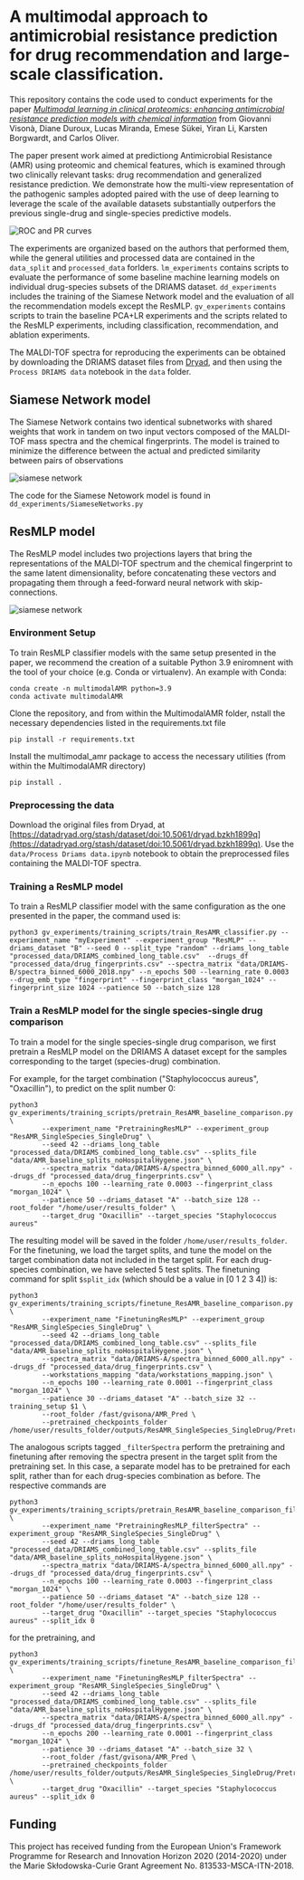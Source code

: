 # A multimodal approach to antimicrobial resistance prediction for drug recommendation and large-scale classification.


This repository contains the code used to conduct experiments for the paper [_Multimodal learning in clinical proteomics: enhancing antimicrobial resistance prediction models with chemical information_](https://doi.org/10.1093/bioinformatics/btad717) from Giovanni Visonà, Diane Duroux, Lucas Miranda, Emese Sükei, Yiran Li, Karsten Borgwardt, and Carlos Oliver.

The paper present work aimed at predictiong Antimicrobial Resistance (AMR) using proteomic and chemical features, which is examined through two clinically relevant tasks: drug recommendation and generalized resistance prediction. We demonstrate how the multi-view representation of the pathogenic samples adopted paired with the use of deep learning to  leverage the scale of the available datasets substantially outperfors the previous single-drug and single-species predictive models.

![ROC and PR curves](images/curves.png "Comparison of ROC and PR curves for a few pathogen-antimicrobial combinations, that show the potential of deep learning multimodal models.")


The experiments are organized based on the authors that performed them, while the general utilities and processed data are contained in the `data_split` and `processed_data` forlders. 
`lm_experiments` contains scripts to evaluate the performance of some baseline machine learning models on individual drug-species subsets of the DRIAMS dataset.
`dd_experiments` includes the training of the Siamese Network model and the evaluation of all the recommendation models except the ResMLP.
`gv_experiments` contains scripts to train the baseline PCA+LR experiments and the scripts related to the ResMLP experiments, including classification, recommendation, and ablation experiments.

The MALDI-TOF spectra for reproducing the experiments can be obtained by downloading the DRIAMS dataset files from [Dryad](https://datadryad.org/stash/dataset/doi:10.5061/dryad.bzkh1899q), and then using the `Process DRIAMS data` notebook in the `data` folder.


## Siamese Network model

The Siamese Network contains two identical subnetworks with shared weights that work in tandem on two input vectors composed of the MALDI-TOF mass spectra and the chemical fingerprints. The model is trained to minimize the difference between the actual and predicted similarity between pairs of observations

![siamese network](images/Siamese.png "Architecture of the Siamese Network")

The code for the Siamese Netowork model is found in `dd_experiments/SiameseNetworks.py`


## ResMLP model

The ResMLP model includes two projections layers that bring the representations of the MALDI-TOF spectrum and the chemical fingerprint to the same latent dimensionality, before concatenating these vectors and propagating them through a feed-forward neural network with skip-connections.


![siamese network](images/ResMLP.png "Architecture of the ResMLP model")

### Environment Setup

To train ResMLP classifier models with the same setup presented in the paper, we recommend the creation of a suitable Python 3.9 eniromnent with the tool of your choice (e.g. Conda or virtualenv). An example with Conda:

```
conda create -n multimodalAMR python=3.9
conda activate multimodalAMR
```

Clone the repository, and from within the MultimodalAMR folder, nstall the necessary dependencies listed in the requirements.txt file

```
pip install -r requirements.txt
```

Install the multimodal_amr package to access the necessary utilities (from within the MultimodalAMR directory)
```
pip install .
```

### Preprocessing the data

Download the original files from Dryad, at [https://datadryad.org/stash/dataset/doi:10.5061/dryad.bzkh1899q](https://datadryad.org/stash/dataset/doi:10.5061/dryad.bzkh1899q).
Use the `data/Process Driams data.ipynb` notebook to obtain the preprocessed files containing the MALDI-TOF spectra.



### Training a ResMLP model

To train a ResMLP classifier model with the same configuration as the one presented in the paper, the command used is:

```
python3 gv_experiments/training_scripts/train_ResAMR_classifier.py --experiment_name "myExperiment" --experiment_group "ResMLP" --driams_dataset "B" --seed 0 --split_type "random" --driams_long_table "processed_data/DRIAMS_combined_long_table.csv"  --drugs_df "processed_data/drug_fingerprints.csv" --spectra_matrix "data/DRIAMS-B/spectra_binned_6000_2018.npy" --n_epochs 500 --learning_rate 0.0003 --drug_emb_type "fingerprint" --fingerprint_class "morgan_1024" --fingerprint_size 1024 --patience 50 --batch_size 128
```

### Train a ResMLP model for the single species-single drug comparison

To train a model for the single species-single drug comparison, we first pretrain a ResMLP model on the DRIAMS A dataset except for the samples corresponding to the target (species-drug) combination.

For example, for the target combination ("Staphylococcus aureus", "Oxacillin"), to predict on the split number 0:

```
python3 gv_experiments/training_scripts/pretrain_ResAMR_baseline_comparison.py \
        --experiment_name "PretrainingResMLP" --experiment_group "ResAMR_SingleSpecies_SingleDrug" \
        --seed 42 --driams_long_table "processed_data/DRIAMS_combined_long_table.csv" --splits_file "data/AMR_baseline_splits_noHospitalHygene.json" \
        --spectra_matrix "data/DRIAMS-A/spectra_binned_6000_all.npy" --drugs_df "processed_data/drug_fingerprints.csv" \
        --n_epochs 100 --learning_rate 0.0003 --fingerprint_class "morgan_1024" \
        --patience 50 --driams_dataset "A" --batch_size 128 --root_folder "/home/user/results_folder" \
        --target_drug "Oxacillin" --target_species "Staphylococcus aureus"
```

The resulting model will be saved in the folder `/home/user/results_folder`. For the finetuning, we load the target splits, and tune the model on the target combination data not included in the target split.
For each drug-species combination, we have selected 5 test splits. The finetuning command for split `$split_idx` (which should be a value in [0 1 2 3 4]) is:

```
python3 gv_experiments/training_scripts/finetune_ResAMR_baseline_comparison.py \
        --experiment_name "FinetuningResMLP" --experiment_group "ResAMR_SingleSpecies_SingleDrug" \
        --seed 42 --driams_long_table "processed_data/DRIAMS_combined_long_table.csv" --splits_file "data/AMR_baseline_splits_noHospitalHygene.json" \
        --spectra_matrix "data/DRIAMS-A/spectra_binned_6000_all.npy" --drugs_df "processed_data/drug_fingerprints.csv" \
        --workstations_mapping "data/workstations_mapping.json" \
        --n_epochs 100 --learning_rate 0.0001 --fingerprint_class "morgan_1024" \
        --patience 30 --driams_dataset "A" --batch_size 32 --training_setup $1 \
        --root_folder /fast/gvisona/AMR_Pred \
        --pretrained_checkpoints_folder /home/user/results_folder/outputs/ResAMR_SingleSpecies_SingleDrug/PretrainingResMLP/42/checkpoints
```




The analogous scripts tagged `_filterSpectra` perform the pretraining and finetuning after removing the spectra present in the target split from the pretraining set. In this case, a separate model has to be pretrained for each split, rather than for each drug-species combination as before. The respective commands are


```
python3 gv_experiments/training_scripts/pretrain_ResAMR_baseline_comparison_filterSpectra.py \
        --experiment_name "PretrainingResMLP_filterSpectra" --experiment_group "ResAMR_SingleSpecies_SingleDrug" \
        --seed 42 --driams_long_table "processed_data/DRIAMS_combined_long_table.csv" --splits_file "data/AMR_baseline_splits_noHospitalHygene.json" \
        --spectra_matrix "data/DRIAMS-A/spectra_binned_6000_all.npy" --drugs_df "processed_data/drug_fingerprints.csv" \
        --n_epochs 100 --learning_rate 0.0003 --fingerprint_class "morgan_1024" \
        --patience 50 --driams_dataset "A" --batch_size 128 --root_folder "/home/user/results_folder" \
        --target_drug "Oxacillin" --target_species "Staphylococcus aureus" --split_idx 0
```

for the pretraining, and 

```
python3 gv_experiments/training_scripts/finetune_ResAMR_baseline_comparison_filterSpectra.py \
        --experiment_name "FinetuningResMLP_filterSpectra" --experiment_group "ResAMR_SingleSpecies_SingleDrug" \
        --seed 42 --driams_long_table "processed_data/DRIAMS_combined_long_table.csv" --splits_file "data/AMR_baseline_splits_noHospitalHygene.json" \
        --spectra_matrix "data/DRIAMS-A/spectra_binned_6000_all.npy" --drugs_df "processed_data/drug_fingerprints.csv" \
        --n_epochs 200 --learning_rate 0.0001 --fingerprint_class "morgan_1024" \
        --patience 30 --driams_dataset "A" --batch_size 32 \
        --root_folder /fast/gvisona/AMR_Pred \
        --pretrained_checkpoints_folder /home/user/results_folder/outputs/ResAMR_SingleSpecies_SingleDrug/PretrainingResMLP_filterSpectra \
        --target_drug "Oxacillin" --target_species "Staphylococcus aureus" --split_idx 0
```


## Funding

This project has received funding from the European Union's Framework Programme for Research and Innovation Horizon 2020 (2014-2020) under the Marie Skłodowska-Curie Grant Agreement No. 813533-MSCA-ITN-2018.
